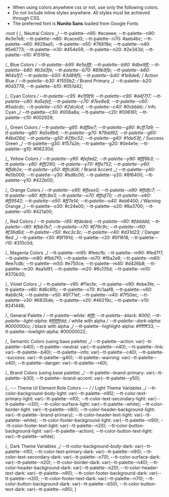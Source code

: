 - When using colors anywhere css or not, use only the following colors.
- Do not include inline styles anywhere. All styles must be achieved through CSS.
- The preferred font is **Nunito Sans** loaded from Google Fonts

:root {
/_ Neutral Colors _/
--tt-palette--n95: #eceeee;
--tt-palette--n90: #e3e7e8;
--tt-palette--n80: #caced3;
--tt-palette--n70: #aeb4bc;
--tt-palette--n60: #929aa5;
--tt-palette--n50: #76818e;
--tt-palette--n40: #5e6773;
--tt-palette--n30: #454e59;
--tt-palette--n20: #2e343d;
--tt-palette--n10: #15191e;

/_ Blue Colors _/
--tt-palette--b95: #e5efff;
--tt-palette--b90: #dbe9ff;
--tt-palette--b80: #b3d3fe;
--tt-palette--b70: #89b9fb;
--tt-palette--b60: #64a1f7;
--tt-palette--b50: #3d89f5;
--tt-palette--b40: #1e6de6; /_ Action Blue _/
--tt-palette--b30: #1555b2; /_ Brand Primary _/
--tt-palette--b20: #0d3778;
--tt-palette--b10: #051d42;

/_ Cyan Colors _/
--tt-palette--c95: #e1f9f9;
--tt-palette--c90: #d4f7f7;
--tt-palette--c80: #a5efef;
--tt-palette--c70: #7ee8e8;
--tt-palette--c60: #5adcdc;
--tt-palette--c50: #2dcdcd;
--tt-palette--c40: #0cbbbb; /_ Info Cyan _/
--tt-palette--c30: #008a8a;
--tt-palette--c20: #006161;
--tt-palette--c10: #002929;

/_ Green Colors _/
--tt-palette--g95: #dffbe7;
--tt-palette--g90: #cff7d9;
--tt-palette--g80: #a5e8b6;
--tt-palette--g70: #79dd92;
--tt-palette--g60: #4bd26d;
--tt-palette--g50: #2fbc52;
--tt-palette--g40: #1da53f; /_ Success Green _/
--tt-palette--g30: #157a2e;
--tt-palette--g20: #0e4e1e;
--tt-palette--g10: #06230d;

/_ Yellow Colors _/
--tt-palette--y95: #fefad2;
--tt-palette--y90: #fff9b3;
--tt-palette--y80: #fff280;
--tt-palette--y70: #ffe752;
--tt-palette--y60: #ffdb2e;
--tt-palette--y50: #ffcd08; /_ Brand Accent _/
--tt-palette--y40: #e5b000;
--tt-palette--y30: #bd8c00;
--tt-palette--y20: #8f6400;
--tt-palette--y10: #422b00;

/_ Orange Colors _/
--tt-palette--o95: #ffeee0;
--tt-palette--o90: #ffdfc7;
--tt-palette--o80: #ffc9a3;
--tt-palette--o70: #ffaf70;
--tt-palette--o60: #ff9542;
--tt-palette--o50: #ff7a14;
--tt-palette--o40: #eb6400; /_ Warning Orange _/
--tt-palette--o30: #c24e00;
--tt-palette--o20: #8a3700;
--tt-palette--o10: #421a00;

/_ Red Colors _/
--tt-palette--r95: #fdeded;
--tt-palette--r90: #fddddd;
--tt-palette--r80: #fbb7b7;
--tt-palette--r70: #f79c9c;
--tt-palette--r60: #f36d6d;
--tt-palette--r50: #ec3c3c;
--tt-palette--r40: #d31d23; /_ Danger Red _/
--tt-palette--r30: #9f191d;
--tt-palette--r20: #5f1618;
--tt-palette--r10: #310c0d;

/_ Magenta Colors _/
--tt-palette--m95: #feecfb;
--tt-palette--m90: #fed7f7;
--tt-palette--m80: #fbb7f0;
--tt-palette--m70: #f6a2e8;
--tt-palette--m60: #ee7cdb;
--tt-palette--m50: #e750ce;
--tt-palette--m40: #d426b8;
--tt-palette--m30: #aa1d91;
--tt-palette--m20: #6c135d;
--tt-palette--m10: #370b30;

/_ Violet Colors _/
--tt-palette--v95: #f1ecfe;
--tt-palette--v90: #ebe3fe;
--tt-palette--v80: #d6c6fb;
--tt-palette--v70: #c1aaf8;
--tt-palette--v60: #ab8cf4;
--tt-palette--v50: #9771ef;
--tt-palette--v40: #7f50ec;
--tt-palette--v30: #6835de;
--tt-palette--v20: #46219c;
--tt-palette--v10: #241448;

/_ General Palette _/
--tt-palette--white: #fff;
--tt-palette--black: #000;
--tt-palette--light-alpha: #ffffffdd; /_ white with alpha _/
--tt-palette--dark-alpha: #000000cc; /_ black with alpha _/
--tt-palette--highlight-alpha: #ffffff33;
--tt-palette--lowlight-alpha: #00000022;

/_ Semantic Colors (using base palette) _/
--tt-palette--action: var(--tt-palette--b40);
--tt-palette--neutral: var(--tt-palette--n40);
--tt-palette--link: var(--tt-palette--b40);
--tt-palette--info: var(--tt-palette--c40);
--tt-palette--success: var(--tt-palette--g40);
--tt-palette--warning: var(--tt-palette--o40);
--tt-palette--danger: var(--tt-palette--r40);

/_ Brand Colors (using base palette) _/
--tt-palette--brand-primary: var(--tt-palette--b30);
--tt-palette--brand-accent: var(--tt-palette--y50);

/_ --- Theme UI Element Role Colors --- _/
/_ Light Theme Variables _/
--tt-color-background-body-light: var(--tt-palette--n95);
--tt-color-text-primary-light: var(--tt-palette--n10);
--tt-color-text-secondary-light: var(--tt-palette--n30);
--tt-color-surface-light: var(--tt-palette--white);
--tt-color-border-light: var(--tt-palette--n80);
--tt-color-header-background-light: var(--tt-palette--brand-primary);
--tt-color-header-text-light: var(--tt-palette--white);
--tt-color-footer-background-light: var(--tt-palette--n90);
--tt-color-footer-text-light: var(--tt-palette--n20);
--tt-color-button-background-light: var(--tt-palette--action);
--tt-color-button-text-light: var(--tt-palette--white);

/_ Dark Theme Variables _/
--tt-color-background-body-dark: var(--tt-palette--n10);
--tt-color-text-primary-dark: var(--tt-palette--n90);
--tt-color-text-secondary-dark: var(--tt-palette--n70);
--tt-color-surface-dark: var(--tt-palette--n20);
--tt-color-border-dark: var(--tt-palette--n40);
--tt-color-header-background-dark: var(--tt-palette--n20);
--tt-color-header-text-dark: var(--tt-palette--n90);
--tt-color-footer-background-dark: var(--tt-palette--n20);
--tt-color-footer-text-dark: var(--tt-palette--n70);
--tt-color-button-background-dark: var(--tt-palette--b50);
--tt-color-button-text-dark: var(--tt-palette--n95);
}
